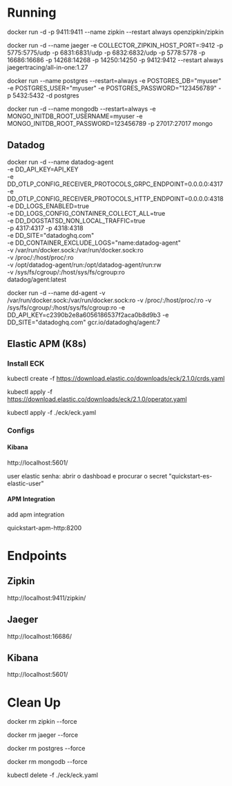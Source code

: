 # Running

docker run -d -p 9411:9411 --name zipkin --restart always openzipkin/zipkin

docker run -d --name jaeger -e COLLECTOR_ZIPKIN_HOST_PORT=:9412 -p 5775:5775/udp -p 6831:6831/udp   -p 6832:6832/udp   -p 5778:5778   -p 16686:16686   -p 14268:14268   -p 14250:14250  -p 9412:9412 --restart always  jaegertracing/all-in-one:1.27

docker run --name postgres --restart=always -e POSTGRES_DB="myuser" -e POSTGRES_USER="myuser" -e POSTGRES_PASSWORD="123456789" -p 5432:5432 -d postgres

docker run -d --name mongodb  --restart=always -e MONGO_INITDB_ROOT_USERNAME=myuser -e MONGO_INITDB_ROOT_PASSWORD=123456789 -p 27017:27017 mongo

## Datadog


docker run -d --name datadog-agent \
           -e DD_API_KEY=API_KEY \
           -e DD_OTLP_CONFIG_RECEIVER_PROTOCOLS_GRPC_ENDPOINT=0.0.0.0:4317 \
           -e DD_OTLP_CONFIG_RECEIVER_PROTOCOLS_HTTP_ENDPOINT=0.0.0.0:4318 \
           -e DD_LOGS_ENABLED=true \
           -e DD_LOGS_CONFIG_CONTAINER_COLLECT_ALL=true \
           -e DD_DOGSTATSD_NON_LOCAL_TRAFFIC=true \
           -p 4317:4317 -p 4318:4318 \
           -e DD_SITE="datadoghq.com" \
           -e DD_CONTAINER_EXCLUDE_LOGS="name:datadog-agent" \
           -v /var/run/docker.sock:/var/run/docker.sock:ro \
           -v /proc/:/host/proc/:ro \
           -v /opt/datadog-agent/run:/opt/datadog-agent/run:rw \
           -v /sys/fs/cgroup/:/host/sys/fs/cgroup:ro \
           datadog/agent:latest

docker run -d --name dd-agent -v /var/run/docker.sock:/var/run/docker.sock:ro -v /proc/:/host/proc/:ro -v /sys/fs/cgroup/:/host/sys/fs/cgroup:ro -e DD_API_KEY=c2390b2e8a6056186537f2aca0b8d9b3 -e DD_SITE="datadoghq.com" gcr.io/datadoghq/agent:7


## Elastic APM (K8s)

### Install ECK 

kubectl create -f https://download.elastic.co/downloads/eck/2.1.0/crds.yaml

kubectl apply -f https://download.elastic.co/downloads/eck/2.1.0/operator.yaml

kubectl apply -f ./eck/eck.yaml

### Configs

#### Kibana 

http://localhost:5601/

user elastic
senha:
    abrir o dashboad e procurar o secret "quickstart-es-elastic-user"

#### APM Integration

add apm integration

quickstart-apm-http:8200

# Endpoints

## Zipkin

http://localhost:9411/zipkin/

## Jaeger

http://localhost:16686/

## Kibana 

http://localhost:5601/

# Clean Up

docker rm zipkin --force

docker rm jaeger --force

docker rm postgres --force

docker rm mongodb --force

kubectl delete -f ./eck/eck.yaml
